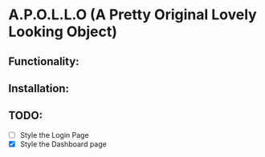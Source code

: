 # A.P.O.L.L.O (A Pretty Original Lovely Looking Object)

## Functionality:

## Installation:

## TODO:
- [ ] Style the Login Page
- [x] Style the Dashboard page